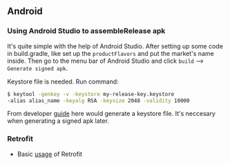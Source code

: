 ## Android

### Using Android Studio to assembleRelease apk
It's quite simple with the help of Android Studio. After setting up some code in build.gradle, like set up the `productFlavors` and put the market's name inside. Then go to the menu bar of Android Studio and click `build` --> `Generate signed apk`.

Keystore file is needed. Run command:
```bash
$ keytool -genkey -v -keystore my-release-key.keystore
-alias alias_name -keyalg RSA -keysize 2048 -validity 10000
```

From developer [guide](http://developer.android.com/tools/publishing/app-signing.html) here would generate a keystore file. It's neccesary when generating a signed apk later.

### Retrofit

- Basic [usage](https://corner.squareup.com/2013/05/retrofit-one-dot-oh.html) of Retrofit
